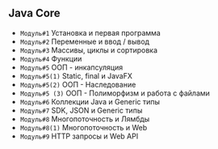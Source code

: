 ﻿## Java Core
- `Модуль#1` Установка и первая программа
- `Модуль#2` Переменные и ввод / вывод
- `Модуль#3` Массивы, циклы и сортировка
- `Модуль#4` Функции
- `Модуль#5` ООП - инкапсуляция
- `Модуль#5(1)` Static, final и JavaFX
- `Модуль#5(2)` ООП - Наследование
- `Модуль#5 (3)` ООП - Полиморфизм и работа с файлами
- `Модуль#6` Коллекции Java и Generic типы
- `Модуль#7` SDK, JSON и Generic типы
- `Модуль#8` Многопоточность и Лямбды
- `Модуль#8(1)` Многопоточность и Web
- `Модуль#9` HTTP запросы и Web API